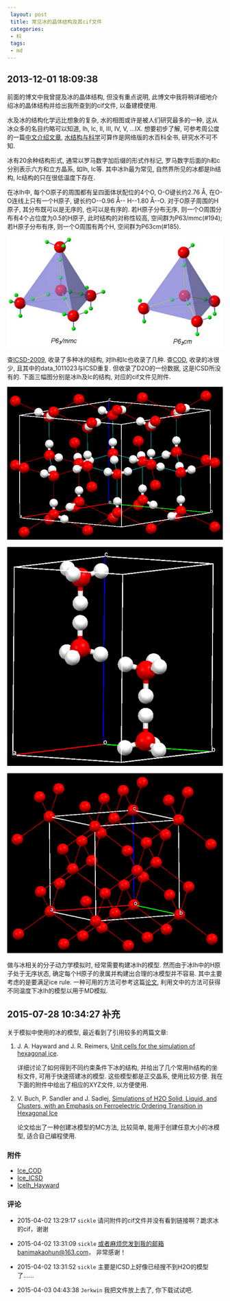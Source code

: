 ```yaml
---
 layout: post
 title: 常见冰的晶体结构及其cif文件
 categories: 
 - 科
 tags:
 - md
---
```



## 2013-12-01 18:09:38

前面的博文中我曾提及冰的晶体结构, 但没有重点说明, 此博文中我将稍详细地介绍冰的晶体结构并给出我所查到的cif文件, 以备建模使用.

水及冰的结构化学远比想象的复杂, 水的相图或许是被人们研究最多的一种, 这从冰众多的名目约略可以知道, Ih, Ic, II, III, IV, V, ...IX. 想要初步了解, 可参考周公度的一篇[中文介绍文章](http://www.dxhx.pku.edu.cn/CN/article/downloadArticleFile.do?attachType=PDF&id=10690SM-), [水结构与科学](http://www1.lsbu.ac.uk/water/)可算作是网络版的水百科全书, 研究水不可不知.

冰有20余种结构形式, 通常以罗马数字加后缀的形式作标记, 罗马数字后面的h和c分别表示六方和立方晶系, 如Ih, Ic等. 其中冰Ih最为常见, 自然界所见的冰都是Ih结构, Ic结构的只在很低温度下存在. 

在冰Ih中, 每个O原子的周围都有呈四面体状配位的4个O, O-O键长约2.76 Å, 在O-O连线上只有一个H原子, 键长约O--0.96 Å-- H--1.80 Å--O. 对于O原子周围的H原子, 其分布既可以是无序的, 也可以是有序的. 若H原子分布无序, 则一个O周围分布有4个占位度为0.5的H原子, 此时结构的对称性较高, 空间群为P63/mmc(#194); 若H原子分布有序, 则一个O周围有两个H, 空间群为P63cm(#185).

![Ih, 秦善.《结构矿物学》, 北京大学出版社, 2011](/pic/2013-12-01-Ice_Ih.png)


查[ICSD-2009](http://icsd.fiz-karlsruhe.de/), 收录了多种冰的结构, 对Ih和Ic也收录了几种. 查[COD](http://www.crystallography.net/), 收录的冰很少, 且其中的data_1011023与ICSD重复. 但收录了D2O的一份数据, 这是ICSD所没有的. 下面三幅图分别是冰Ih及Ic的结构, 对应的cif文件见附件.

![Ih-185](/pic/2013-12-01-Ice_185.png)

![Ih-194](/pic/2013-12-01-Ice_194.png)

![Ic](/pic/2013-12-01-Ice_Ic.png)

做与冰相关的分子动力学模拟时, 经常需要构建冰Ih的模型. 然而由于冰Ih中的H原子处于无序状态, 确定每个H原子的隶属并构建出合理的冰模型并不容易. 其中主要考虑的是要满足ice rule. 一种可用的方法可参考这篇[论文](http://pubs.acs.org/doi/abs/10.1021/jp800736t), 利用文中的方法可获得不同温度下冰Ih的模型以用于MD模拟.

## 2015-07-28 10:34:27 补充

关于模拟中使用的冰的模型, 最近看到了引用较多的两篇文章:

1. J. A. Hayward and J. R. Reimers, [Unit cells for the simulation of hexagonal ice](http://dx.doi.org/10.1063/1.473300).

	详细讨论了如何得到不同约束条件下冰的结构, 并给出了几个常用Ih结构的坐标文件, 可用于快速搭建冰的模型. 这些模型都是正交晶系, 使用比较方便.
	我在下面的附件中给出了相应的XYZ文件, 以方便使用.

2. V. Buch, P. Sandler and J. Sadlej, [Simulations of H2O Solid, Liquid, and Clusters, with an Emphasis on Ferroelectric Ordering Transition in Hexagonal Ice](http://pubs.acs.org/doi/full/10.1021/jp980866f)

	论文给出了一种创建冰模型的MC方法, 比较简单, 能用于创建任意大小的冰模型, 适合自己编程使用.

### 附件

- [Ice_COD](/Prog/Ice_COD.cif)
- [Ice_ICSD](/Prog/Ice_ICSD.cif)
- [IceIh_Hayward](/Prog/IceIh_Hayward.xyz)

### 评论

- 2015-04-02 13:29:17 `sickle` 请问附件的cif文件并没有看到链接啊？跪求冰的cif，谢谢

- 2015-04-02 13:31:09 `sickle` 或者麻烦您发到我的邮箱banimakaohun@163.com， 非常感谢！

- 2015-04-02 13:31:52 `sickle` 主要是ICSD上好像已经搜不到H2O的模型了……

- 2015-04-03 04:43:38 `Jerkwin` 我把文件放上去了, 你下载试试吧.
